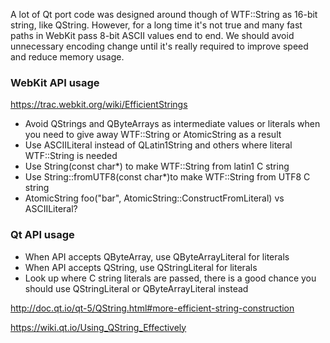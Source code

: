 A lot of Qt port code was designed around though of WTF::String as 16-bit string, like QString. However, for a long time it's not true and many fast paths in WebKit pass 8-bit ASCII values end to end. We should avoid unnecessary encoding change until it's really required to improve speed and reduce memory usage.

### WebKit API usage

https://trac.webkit.org/wiki/EfficientStrings

* Avoid QStrings and QByteArrays as intermediate values or literals when you need to give away WTF::String or AtomicString as a result
* Use ASCIILiteral instead of QLatin1String and others where literal WTF::String is needed
* Use String(const char*) to make WTF::String from latin1 C string
* Use String::fromUTF8(const char*)to make WTF::String from UTF8 C string
* AtomicString foo("bar", AtomicString::ConstructFromLiteral) vs ASCIILiteral?

### Qt API usage

* When API accepts QByteArray, use QByteArrayLiteral for literals
* When API accepts QString, use QStringLiteral for literals
* Look up where C string literals are passed, there is a good chance you should use QStringLiteral or QByteArrayLiteral instead

http://doc.qt.io/qt-5/QString.html#more-efficient-string-construction

https://wiki.qt.io/Using_QString_Effectively